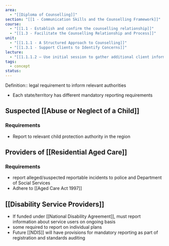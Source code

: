 ```yaml
---
area:
  - "[[Diploma of Counselling]]"
section: "[[1 - Communication Skills and the Counselling Framework]]"
course:
  - "[[1.1 - Establish and confirm the counselling relationship]]"
  - "[[1.3 - Facilitate the Counselling Relationship and Process]]"
unit:
  - "[[1.1.1 - A Structured Approach to Counselling]]"
  - "[[1.3.1 - Support Clients to Identify Concerns]]"
lecture:
  - "[[1.1.1.2 – Use initial session to gather additional client information as a foundation for counselling process]]"
tags:
  - concept
status:
---
```

Definition:: legal requirement to inform relevant authorities
- Each state/territory has different mandatory reporting requirements

## Suspected [[Abuse or Neglect of a Child]]
### Requirements
- Report to relevant child protection authority in the region
## Providers of [[Residential Aged Care]]
### Requirements
- report alleged/suspected reportable incidents to police and Department of Social Services
- Adhere to [[Aged Care Act 1997]]

## [[Disability Service Providers]]
- If funded under [[National Disability Agreement]], must report information about service users on ongoing basis
- some required to report on individual plans
- Future [[NDIS]] will have provisions for mandatory reporting as part of registration and standards auditing